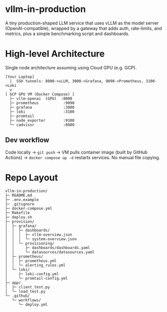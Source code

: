# vllm-in-production
A tiny production-shaped LLM service that uses vLLM as the model server (OpenAI-compatible), wrapped by a gateway that adds auth, rate-limits, and metrics, plus a simple benchmarking script and dashboards.

# High-level Architecture

Single node architecture assuming using Cloud GPU (e.g. GCP).

```
[Your Laptop]
  |  SSH tunnels: 8000->vLLM, 3000->Grafana, 9090->Prometheus, 3100->Loki
  v
[ GCP GPU VM (Docker Compose) ]
  ├─ vllm-openai  (GPU)  :8000
  ├─ prometheus           :9090
  ├─ grafana              :3000
  ├─ loki                 :3100
  ├─ promtail
  ├─ node_exporter        :9100
  └─ cadvisor             :8080
```

## Dev workflow

Code locally → `git push` → VM pulls container image (built by GitHub Actions) → `docker compose up -d` restarts services. No manual file copying.

# Repo Layout

```
vllm-in-production/
├─ README.md
├─ .env.example
├─ .gitignore
├─ docker-compose.yml
├─ Makefile
├─ deploy.sh
├─ provision/
│  ├─ grafana/
│  │  ├─ dashboards/
│  │  │  ├─ vllm-overview.json
│  │  │  └─ system-overview.json
│  │  └─ provisioning/
│  │     ├─ dashboards/dashboards.yaml
│  │     └─ datasources/datasources.yaml
│  ├─ prometheus/
│  │  ├─ prometheus.yml
│  │  └─ alerting_rules.yml
│  └─ loki/
│     ├─ loki-config.yml
│     └─ promtail-config.yml
├─ app/
│  ├─ client_test.py
│  └─ load_test.py
└─ .github/
   └─ workflows/
      └─ deploy.yml
```
